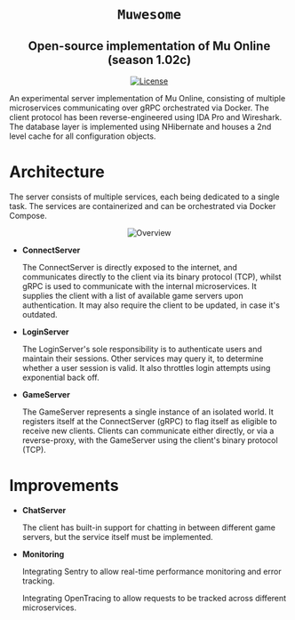 <div align="center">

# `Muwesome`

## Open-source implementation of Mu Online (season 1.02c)

[![License][license-shield]][license]

 </div>

An experimental server implementation of Mu Online, consisting of multiple
microservices communicating over gRPC orchestrated via Docker. The client
protocol has been reverse-engineered using IDA Pro and Wireshark. The database
layer is implemented using NHibernate and houses a 2nd level cache for all
configuration objects.

# Architecture

The server consists of multiple services, each being dedicated to a single task.
The services are containerized and can be orchestrated via Docker Compose.


<p align="center">
  <img src="https://i.imgur.com/uoKzIxT.png" alt="Overview"/>
</p>

- **ConnectServer**

  The ConnectServer is directly exposed to the internet, and communicates
  directly to the client via its binary protocol (TCP), whilst gRPC is used to
  communicate with the internal microservices. It supplies the client with a
  list of available game servers upon authentication. It may also require the
  client to be updated, in case it's outdated.

- **LoginServer**

  The LoginServer's sole responsibility is to authenticate users and maintain
  their sessions. Other services may query it, to determine whether a user
  session is valid. It also throttles login attempts using exponential back off.

- **GameServer**

  The GameServer represents a single instance of an isolated world. It registers
  itself at the ConnectServer (gRPC) to flag itself as eligible to receive new
  clients. Clients can communicate either directly, or via a reverse-proxy, with
  the GameServer using the client's binary protocol (TCP).

# Improvements

- **ChatServer**

  The client has built-in support for chatting in between different game servers, but the service itself must be implemented.

- **Monitoring**

  Integrating Sentry to allow real-time performance monitoring and error
  tracking.

  Integrating OpenTracing to allow requests to be tracked across different
  microservices.

<!-- Links -->
[license-shield]: https://img.shields.io/crates/l/region.svg?style=for-the-badge
[license]: https://github.com/darfink/region-rs